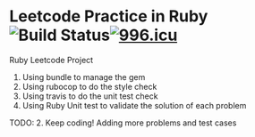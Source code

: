 
# Leetcode Practice in Ruby ![Build Status](https://travis-ci.org/liuhpleon/leetcode-ruby.svg?branch=master)<a href="https://996.icu"><img src="https://img.shields.io/badge/link-996.icu-red.svg" alt="996.icu" /></a>


Ruby Leetcode Project

1. Using bundle to manage the gem
2. Using rubocop to do the style check
3. Using travis to do the unit test check
4. Using Ruby Unit test to validate the solution of each problem

TODO:
2. Keep coding! Adding more problems and test cases


